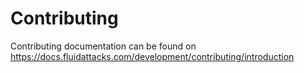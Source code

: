 # Contributing

Contributing documentation
can be found on
https://docs.fluidattacks.com/development/contributing/introduction
